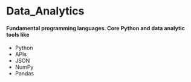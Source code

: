 # Data_Analytics

#### Fundamental programming languages. Core Python and data analytic tools like 
* Python
* APIs
* JSON
* NumPy
* Pandas
